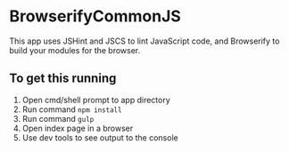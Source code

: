 # BrowserifyCommonJS
This app uses JSHint and JSCS to lint JavaScript code, and Browserify to build your modules for the browser.

## To get this running
1. Open cmd/shell prompt to app directory
2. Run command ```npm install```
3. Run command ```gulp```
4. Open index page in a browser
5. Use dev tools to see output to the console
